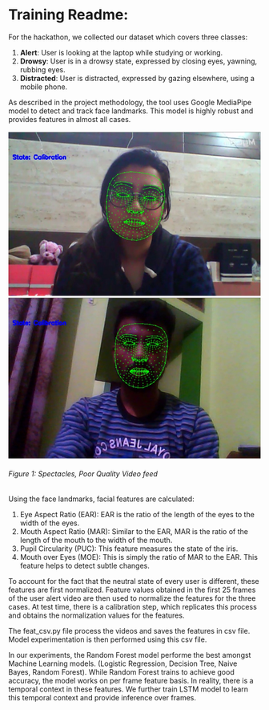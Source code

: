 # Training Readme:

For the hackathon, we collected our dataset which covers three classes:
1. **Alert**: User is looking at the laptop while studying or working. 
2. **Drowsy**: User is in a drowsy state, expressed by closing eyes, yawning, rubbing eyes. 
3. **Distracted**: User is distracted, expressed by gazing elsewhere, using a mobile phone. 

As described in the project methodology, the tool uses Google MediaPipe model to detect and track face landmarks. This model is highly robust and provides features in almost all cases. 

<img src="https://github.com/Samradh007/sleeplessAcademy/blob/main/assets/face2.jpg" width="600" alt="Spectacles viddeo feed"/>
<img src="https://github.com/Samradh007/sleeplessAcademy/blob/main/assets/face1.jpg" width="600" alt="Low quality video feed"/>


###### Figure 1: Spectacles, Poor Quality Video feed

Using the face landmarks, facial features are calculated:
1. Eye Aspect Ratio (EAR): EAR is the ratio of the length of the eyes to the width of the eyes. 
2. Mouth Aspect Ratio (MAR): Similar to the EAR, MAR is the ratio of the length of the mouth to the width of the mouth. 
3. Pupil Circularity (PUC): This feature measures the state of the iris. 
4. Mouth over Eyes (MOE): This is simply the ratio of MAR to the EAR. This feature helps to detect subtle changes. 

To account for the fact that the neutral state of every user is different, these features are first normalized. Feature values obtained in the first 25 frames of the user alert video are then used to normalize the features for the three cases.
At test time, there is a calibration step, which replicates this process and obtains the normalization values for the features. 

The feat_csv.py file process the videos and saves the features in csv file. Model experimentation is then performed using this csv file. 

In our experiments, the Random Forest model performe the best amongst Machine Learning models. (Logistic Regression, Decision Tree, Naive Bayes, Random Forest). While Random Forest trains to achieve good accuracy, the model works on per frame feature basis. In reality, there is a temporal context in these features. We further train LSTM model to learn this temporal context and provide inference over frames. 

